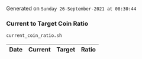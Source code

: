 Generated on `Sunday 26-September-2021 at 08:30:44`

### Current to Target Coin Ratio
`current_coin_ratio.sh`

Date|Current|Target|Ratio
---|---|---|---
